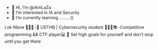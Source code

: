 - 👋 Hi, I’m @iAmLaZa
- 👀 I’m interested in IA and Security
- 🌱 I’m currently learning .........()

Lok Mane
📍🇩🇿
▫️🏫 USTHB | Cybersecurity student 👨🏻‍💻📚
▫️Competitive programming && CTF player💻
🛑 Set high goals for yourself and don’t stop until you get there

<!---
iAmLaZa/iAmLaZa is a ✨ special ✨ repository because its `README.md` (this file) appears on your GitHub profile.
You can click the Preview link to take a look at your changes.
--->
